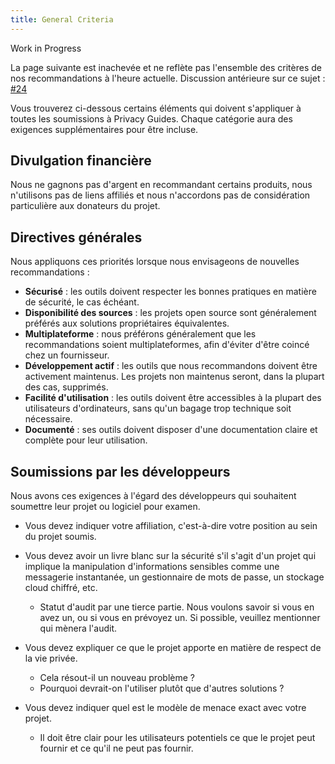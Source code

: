 ```yaml
---
title: General Criteria
---
```


<div class="admonition example" markdown>
<p class="admonition-title">Work in Progress</p>

La page suivante est inachevée et ne reflète pas l'ensemble des critères de nos recommandations à l'heure actuelle. Discussion antérieure sur ce sujet : [#24](https://github.com/privacyguides/privacyguides.org/discussions/24)

</div>

Vous trouverez ci-dessous certains éléments qui doivent s'appliquer à toutes les soumissions à Privacy Guides. Chaque catégorie aura des exigences supplémentaires pour être incluse.

## Divulgation financière

Nous ne gagnons pas d'argent en recommandant certains produits, nous n'utilisons pas de liens affiliés et nous n'accordons pas de considération particulière aux donateurs du projet.

## Directives générales

Nous appliquons ces priorités lorsque nous envisageons de nouvelles recommandations :

- **Sécurisé** : les outils doivent respecter les bonnes pratiques en matière de sécurité, le cas échéant.
- **Disponibilité des sources** : les projets open source sont généralement préférés aux solutions propriétaires équivalentes.
- **Multiplateforme** : nous préférons généralement que les recommandations soient multiplateformes, afin d'éviter d'être coincé chez un fournisseur.
- **Développement actif** : les outils que nous recommandons doivent être activement maintenus. Les projets non maintenus seront, dans la plupart des cas, supprimés.
- **Facilité d'utilisation** : les outils doivent être accessibles à la plupart des utilisateurs d'ordinateurs, sans qu'un bagage trop technique soit nécessaire.
- **Documenté** : ses outils doivent disposer d'une documentation claire et complète pour leur utilisation.

## Soumissions par les développeurs

Nous avons ces exigences à l'égard des développeurs qui souhaitent soumettre leur projet ou logiciel pour examen.

- Vous devez indiquer votre affiliation, c'est-à-dire votre position au sein du projet soumis.

- Vous devez avoir un livre blanc sur la sécurité s'il s'agit d'un projet qui implique la manipulation d'informations sensibles comme une messagerie instantanée, un gestionnaire de mots de passe, un stockage cloud chiffré, etc.
    - Statut d'audit par une tierce partie. Nous voulons savoir si vous en avez un, ou si vous en prévoyez un. Si possible, veuillez mentionner qui mènera l'audit.

- Vous devez expliquer ce que le projet apporte en matière de respect de la vie privée.
    - Cela résout-il un nouveau problème ?
    - Pourquoi devrait-on l'utiliser plutôt que d'autres solutions ?

- Vous devez indiquer quel est le modèle de menace exact avec votre projet.
    - Il doit être clair pour les utilisateurs potentiels ce que le projet peut fournir et ce qu'il ne peut pas fournir.
